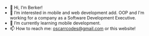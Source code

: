 - 👋 Hi, I’m Berker!
- 👀 I’m interested in mobile and web development add. OOP and I'm working for a company as a Software Development Executive.
- 🌱 I’m currently learning mobile development.
- 📫 How to reach me: oscarrcodes@gmail.com or this website!
